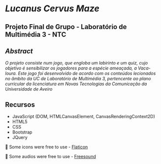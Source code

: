 # ***Lucanus Cervus Maze***

## **Projeto Final de Grupo - Laboratório de Multimédia 3 - NTC**

## ***Abstract***

*O projeto consiste num jogo, que engloba um labirinto e um quiz, cujo objetivo é sensibilizar os jogadores para a espécie ameaçada, a Vaca-loura. 
Este jogo foi desenvolvido de acordo com os conteúdos lecionados no âmbito da UC de Laboratório de Multimédia 3, pertencente ao plano curricular da licenciatura em Novas Tecnologias da Comunicação da Universidade de Aveiro*

## Recursos
* JavaScript (DOM, HTMLCanvasElement, CanvasRenderingContext2D)
* HTML5 
* CSS
* Bootstrap
* JQuery

:round_pushpin: Some icons were free to use - [Flaticon](flaticon.com)

:round_pushpin: Some audios were free to use - [Freesound](freesound.org)
